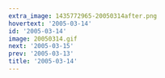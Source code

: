 ```yaml
---
extra_image: 1435772965-20050314after.png
hovertext: '2005-03-14'
id: '2005-03-14'
image: 20050314.gif
next: '2005-03-15'
prev: '2005-03-13'
title: '2005-03-14'
---
```

